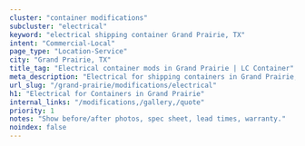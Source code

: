 ```yaml
---
cluster: "container modifications"
subcluster: "electrical"
keyword: "electrical shipping container Grand Prairie, TX"
intent: "Commercial-Local"
page_type: "Location-Service"
city: "Grand Prairie, TX"
title_tag: "Electrical container mods in Grand Prairie | LC Container"
meta_description: "Electrical for shipping containers in Grand Prairie, TX. Local fabrication & pro install. LC Container — Since 2003. Get a quote."
url_slug: "/grand-prairie/modifications/electrical"
h1: "Electrical for Containers in Grand Prairie"
internal_links: "/modifications,/gallery,/quote"
priority: 1
notes: "Show before/after photos, spec sheet, lead times, warranty."
noindex: false
---
```


<!-- TODO: Add unique city/inventory copy, images, and internal links here. -->

